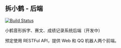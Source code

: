 ## 拆小鹤 - 后端

[![Build Status](https://travis-ci.org/ryan4yin/xhup-club-api.svg?branch=master)](https://travis-ci.org/ryan4yin/xhup-club-api)

小鹤音形拆字、赛文、成绩记录系统后端（开发中）

预定使用 RESTFul API，提供 Web 和 QQ 机器人两个前端。

